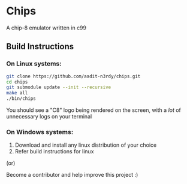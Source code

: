 # Chips

A chip-8 emulator written in c99

## Build Instructions

### On Linux systems:

```bash
git clone https://github.com/aadit-n3rdy/chips.git
cd chips
git submodule update --init --recursive
make all
./bin/chips
```

You should see a "C8" logo being rendered on the screen, with a *lot*
of unnecessary logs on your terminal

### On Windows systems:

1. Download and install any linux distribution of your choice
2. Refer build instructions for linux

(or)

Become a contributor and help improve this project :)
